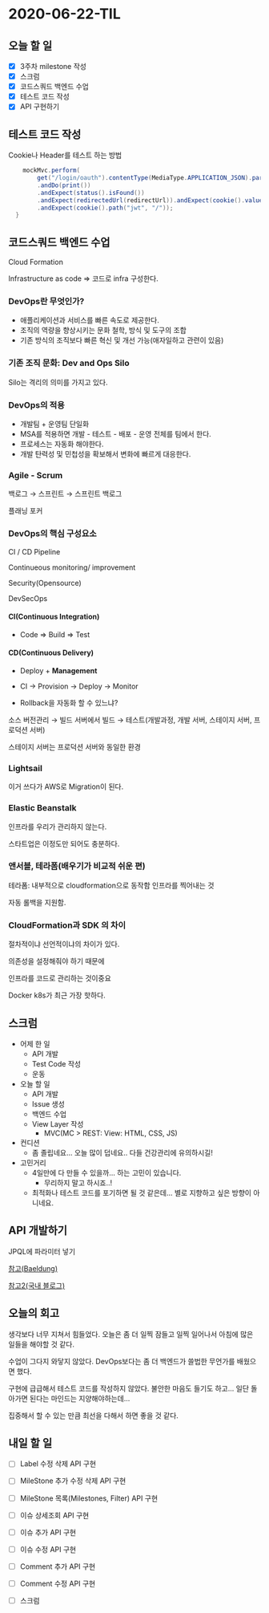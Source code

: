 # 2020-06-22-TIL

## 오늘 할 일

- [x] 3주차 milestone 작성
- [x] 스크럼
- [x] 코드스쿼드 백엔드 수업
- [x] 테스트 코드 작성
- [x] API 구현하기

## 테스트 코드 작성

Cookie나 Header를 테스트 하는 방법

```java
    mockMvc.perform(
        get("/login/oauth").contentType(MediaType.APPLICATION_JSON).param("code", code))
        .andDo(print())
        .andExpect(status().isFound())
        .andExpect(redirectedUrl(redirectUrl)).andExpect(cookie().value("jwt", jwt))
        .andExpect(cookie().path("jwt", "/"));
  }
```

## 코드스쿼드 백엔드 수업

Cloud Formation

Infrastructure as code ⇒ 코드로 infra 구성한다.

### DevOps란 무엇인가?

- 애플리케이션과 서비스를 빠른 속도로 제공한다.
- 조직의 역량을 향상시키는 문화 철학, 방식 및 도구의 조합
- 기존 방식의 조직보다 빠른 혁신 및 개선 가능(애자일하고 관련이 있음)

### 기존 조직 문화: Dev and Ops Silo

Silo는 격리의 의미를 가지고 있다.

### DevOps의 적용

- 개발팀 + 운영팀 단일화
- MSA를 적용하면 개발 - 테스트 - 배포 - 운영 전체를 팀에서 한다.
- 프로세스는 자동화 해야한다.
- 개발 탄력성 및 민첩성을 확보해서 변화에 빠르게 대응한다.

### Agile - Scrum

백로그 → 스프린트 → 스프린트 백로그

플래닝 포커

### DevOps의 핵심 구성요소

CI / CD Pipeline

Continueous monitoring/ improvement

Security(Opensource)

DevSecOps

#### CI(Continuous Integration)

- Code ⇒ Build ⇒ Test

#### CD(Continuous Delivery)

- Deploy + **Management**
- CI → Provision → Deploy → Monitor

- Rollback을 자동화 할 수 있느냐?

소스 버전관리 → 빌드 서버에서 빌드 → 테스트(개발과정, 개발 서버, 스테이지 서버, 프로덕션 서버)

스테이지 서버는 프로덕션 서버와 동일한 환경

### Lightsail

이거 쓰다가 AWS로 Migration이 된다.

### Elastic Beanstalk

인프라를 우리가 관리하지 않는다.

스타트업은 이정도만 되어도 충분하다.

### 앤서블, 테라폼(배우기가 비교적 쉬운 편)

테라폼: 내부적으로 cloudformation으로 동작함 인프라를 찍어내는 것

자동 롤백을 지원함.

### CloudFormation과 SDK 의 차이

절차적이냐 선언적이냐의 차이가 있다.

의존성을 설정해줘야 하기 때문에 

인프라를 코드로 관리하는 것이중요

Docker k8s가 최근 가장 핫하다.

## 스크럼

- 어제 한 일
    - API 개발
    - Test Code 작성
    - 운동
- 오늘 할 일
    - API 개발
    - Issue 생성
    - 백엔드 수업
    - View Layer 작성
        - MVC(MC > REST: View: HTML, CSS, JS)
- 컨디션
    - 좀 졸립네요... 오늘 많이 덥네요.. 다들 건강관리에 유의하시길!
- 고민거리
    - 4일만에 다 만들 수 있을까... 하는 고민이 있습니다.
        - 무리하지 말고 하시죠..!
    - 최적화나 테스트 코드를 포기하면 될 것 같은데... 별로 지향하고 싶은 방향이 아니네요.

## API 개발하기

JPQL에 파라미터 넣기

[참고(Baeldung)](https://www.baeldung.com/jpa-query-parameters)

[참고2(국내 블로그)](https://victorydntmd.tistory.com/205)

## 오늘의 회고

생각보다 너무 지쳐서 힘들었다. 오늘은 좀 더 일찍 잠들고 일찍 일어나서 아침에 많은 일들을 해야할 것 같다.

수업이 그다지 와닿지 않았다. DevOps보다는 좀 더 백엔드가 쓸법한 무언가를 배웠으면 했다.

구현에 급급해서 테스트 코드를 작성하지 않았다. 불안한 마음도 들기도 하고... 일단 돌아가면 된다는 마인드는 지양해야하는데...

집중해서 할 수 있는 만큼 최선을 다해서 하면 좋을 것 같다.

## 내일 할 일

- [ ] Label 수정 삭제 API 구현
- [ ] MileStone 추가 수정 삭제 API 구현
- [ ] MileStone 목록(Milestones, Filter) API 구현
- [ ] 이슈 상세조회 API 구현
- [ ] 이슈 추가 API 구현
- [ ] 이슈 수정 API 구현
- [ ] Comment 추가 API 구현
- [ ] Comment 수정 API 구현
- [ ] 스크럼

